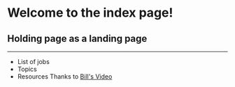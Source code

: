 # Welcome to the index page!
## Holding page as a landing page
***
* List of jobs
* Topics
* Resources
Thanks to [Bill's Video](https://www.youtube.com/watch?v=gzxSnyLoSgY&list=PLWzwUIYZpnJuT0sH4BN56P5oWTdHJiTNq&index=4)

